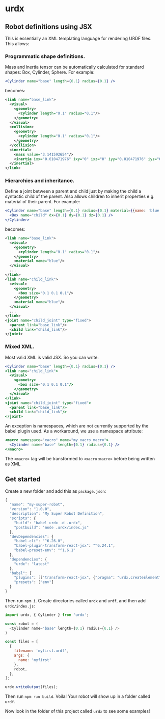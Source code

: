 # urdx
## Robot definitions using JSX

This is essentially an XML templating language for rendering URDF files.
This allows:

### Programmatic shape definitions.

Mass and inertia tensor can be automatically
calculated for standard shapes: Box, Cylinder, Sphere. For example:

```jsx
<Cylinder name="base" length={0.1} radius={0.1} />
```

becomes:

```xml
<link name="base_link">
  <visual>
    <geometry>
      <cylinder length="0.1" radius="0.1"/>
    </geometry>
  </visual>
  <collision>
    <geometry>
      <cylinder length="0.1" radius="0.1"/>
    </geometry>
  </collision>
  <inertial>
    <mass value="3.141592654"/>
    <inertia ixx="0.010471976" ixy="0" ixz="0" iyy="0.010471976" iyz="0" izz="0.015707963"/>
  </inertial>
</link>
```

### Hierarchies and inheritance.

Define a joint between a parent and child just by
making the child a syntactic child of the parent. Also allows children to inherit
properties e.g. material of their parent. For example:

```jsx
<Cylinder name="base" length={0.1} radius={0.1} material={{name: 'blue'}}>
  <Box name="child" dx={0.1} dy={0.1} dz={0.1} />
</Cylinder>
```

becomes:

```xml
<link name="base_link">
  <visual>
    <geometry>
      <cylinder length="0.1" radius="0.1"/>
    </geometry>
    <material name="blue"/>
  </visual>
  ...
</link>
<link name="child_link">
  <visual>
    <geometry>
      <box size="0.1 0.1 0.1"/>
    </geometry>
    <material name="blue"/>
  </visual>
  ...
</link>
<joint name="child_joint" type="fixed">
  <parent link="base_link"/>
  <child link="child_link"/>
</joint>
```

### Mixed XML.

Most valid XML is valid JSX.  So you can write:

```jsx
<Cylinder name="base" length={0.1} radius={0.1} />
<link name="child_link">
  <visual>
    <geometry>
      <box size="0.1 0.1 0.1"/>
    </geometry>
  </visual>
</link>
<joint name="child_joint" type="fixed">
  <parent link="base_link"/>
  <child link="child_link"/>
</joint>
```

An exception is namespaces, which are not currently supported by the babel
plugin used. As a workaround, we use a namespace attribute:

```jsx
<macro namespace="xacro" name="my_xacro_macro">
  <Cylinder name="base" length={0.1} radius={0.1} />
</macro>
```

The `<macro>` tag will be transformed to `<xacro:macro>` before being written as XML.

## Get started

Create a new folder and add this as `package.json`:

```javascript
{
  "name": "my-super-robot",
  "version": "1.0.0",
  "description": "My Super Robot Definition",
  "scripts": {
    "build": "babel urdx -d .urdx",
    "postbuild": "node .urdx/index.js"
  },
  "devDependencies": {
    "babel-cli": "^6.26.0",
    "babel-plugin-transform-react-jsx": "^6.24.1",
    "babel-preset-env": "^1.6.1"
  },
  "dependencies": {
    "urdx": "latest"
  },
  "babel": {
    "plugins": [["transform-react-jsx", {"pragma": "urdx.createElement"}]],
    "presets": ["env"]
  }
}
```

Then run `npm i`. Create directories called `urdx` and `urdf`, and
then add `urdx/index.js`:

```javascript
import urdx, { Cylinder } from 'urdx';

const robot = (
  <Cylinder name="base" length={0.1} radius={0.1} />
)

const files = [
  {
    filename: 'myfirst.urdf',
    args: {
      name: 'myfirst'
    },
    robot,
  },
];

urdx.writeOutput(files);
```

Then run `npm run build`. Voila! Your robot will show up in a folder called `urdf`.

Now look in the folder of this project called `urdx` to see some examples!
